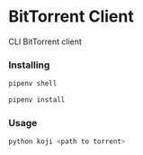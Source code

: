 # BitTorrent Client
CLI BitTorrent client

### Installing
```sh
pipenv shell

pipenv install
```

### Usage
```sh
python koji <path to torrent>
```
